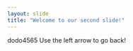 ```yaml
---
layout: slide
title: "Welcome to our second slide!"
---
```

dodo4565
Use the left arrow to go back!
